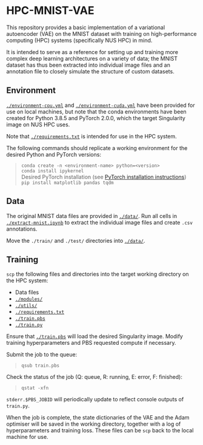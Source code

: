 # HPC-MNIST-VAE  

This repository provides a basic implementation of a variational autoencoder (VAE) on 
the MNIST dataset with training on high-performance computing (HPC) systems 
(specifically NUS HPC) in mind.  

It is intended to serve as a reference for setting up and training more complex 
deep learning architectures on a variety of data; the MNIST dataset has thus 
been extracted into individual image files and an annotation file to closely 
simulate the structure of custom datasets.  

## Environment  

[```./environment-cpu.yml```](./environment-cpu.yml) and 
[```./environment-cuda.yml```](./environment-cuda.yml) have been provided for 
use on local machines, but note that the conda environments have been created 
for Python 3.8.5 and PyTorch 2.0.0, which the target Singularity image on NUS 
HPC uses.  

Note that [```./requirements.txt```](./requirements.txt) is intended for use in 
the HPC system.    

The following commands should replicate a working environment for the desired 
Python and PyTorch versions:  
> ```conda create -n <environment-name> python=<version>```  
> ```conda install ipykernel```  
> Desired PyTorch installation (see 
[PyTorch installation instructions](https://pytorch.org/get-started/previous-versions/))  
> ```pip install matplotlib pandas tqdm```  

## Data  

The original MNIST data files are provided in [```./data/```](./data/). Run all 
cells in [```./extract-mnist.ipynb```](./extract-mnist.ipynb) to extract the 
individual image files and create ```.csv``` annotations.  

Move the ```./train/``` and ```./test/``` directories into 
[```./data/```](./data/).  

## Training  

```scp``` the following files and directories into the target working directory 
on the HPC system:  
* Data files  
* [```./modules/```](./modules/)  
* [```./utils/```](./utils/)  
* [```./requirements.txt```](./requirements.txt)  
* [```./train.pbs```](./train.pbs)
* [```./train.py```](./train.py)  

Ensure that [```./train.pbs```](./train.pbs) will load the desired Singularity 
image. Modify training hyperparameters and PBS requested compute if necessary.  

Submit the job to the queue:  
> ```qsub train.pbs```  

Check the status of the job (Q: queue, R: running, E: error, F: finished):  
> ```qstat -xfn```  

```stderr.$PBS_JOBID``` will periodically update to reflect console outputs of 
```train.py```.  

When the job is complete, the state dictionaries of the VAE and the Adam 
optimiser will be saved in the working directory, together with a log of 
hyperparameters and training loss. These files can be ```scp``` back to the 
local machine for use.  
